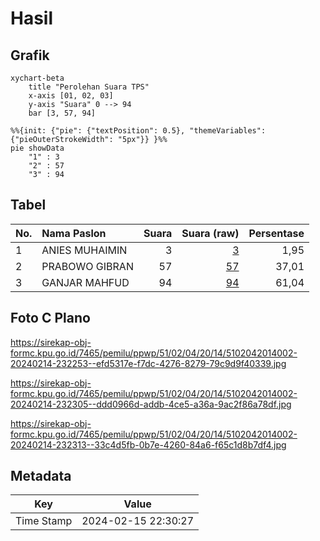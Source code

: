 # Hasil

## Grafik

```mermaid
xychart-beta
    title "Perolehan Suara TPS"
    x-axis [01, 02, 03]
    y-axis "Suara" 0 --> 94
    bar [3, 57, 94]
```

```mermaid
%%{init: {"pie": {"textPosition": 0.5}, "themeVariables": {"pieOuterStrokeWidth": "5px"}} }%%
pie showData
    "1" : 3
    "2" : 57
    "3" : 94
```

## Tabel

| No. | Nama Paslon    | Suara | Suara (raw) | Persentase |
|:--- |:-------------- | -----:| -----------:| ----------:|
| 1   | ANIES MUHAIMIN | 3     | [3][p-1]    | 1,95       |
| 2   | PRABOWO GIBRAN | 57    | [57][p-2]   | 37,01      |
| 3   | GANJAR MAHFUD  | 94    | [94][p-3]   | 61,04      |


[p-1]: https://github.com/gigit-pemilu/pemilu-2024-51-bali/blob/main/pilpres/hitung-suara/sub/51-bali/sub/02-tabanan/sub/04-kerambitan/sub/2014-kesiut/sub/002-tps/sub/paslon-1.txt
[p-2]: https://github.com/gigit-pemilu/pemilu-2024-51-bali/blob/main/pilpres/hitung-suara/sub/51-bali/sub/02-tabanan/sub/04-kerambitan/sub/2014-kesiut/sub/002-tps/sub/paslon-2.txt
[p-3]: https://github.com/gigit-pemilu/pemilu-2024-51-bali/blob/main/pilpres/hitung-suara/sub/51-bali/sub/02-tabanan/sub/04-kerambitan/sub/2014-kesiut/sub/002-tps/sub/paslon-3.txt

## Foto C Plano

https://sirekap-obj-formc.kpu.go.id/7465/pemilu/ppwp/51/02/04/20/14/5102042014002-20240214-232253--efd5317e-f7dc-4276-8279-79c9d9f40339.jpg

https://sirekap-obj-formc.kpu.go.id/7465/pemilu/ppwp/51/02/04/20/14/5102042014002-20240214-232305--ddd0966d-addb-4ce5-a36a-9ac2f86a78df.jpg

https://sirekap-obj-formc.kpu.go.id/7465/pemilu/ppwp/51/02/04/20/14/5102042014002-20240214-232313--33c4d5fb-0b7e-4260-84a6-f65c1d8b7df4.jpg


## Metadata

| Key        | Value               |
| ---------- | ------------------- |
| Time Stamp | 2024-02-15 22:30:27 |



